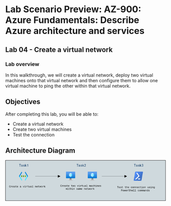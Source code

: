# Lab Scenario Preview: AZ-900: Azure Fundamentals: Describe Azure architecture and services 

## Lab 04 - Create a virtual network

### Lab overview

In this walkthrough, we will create a virtual network, deploy two virtual machines onto that virtual network and then configure them to allow one virtual machine to ping the other within that virtual network.

## Objectives

After completing this lab, you will be able to:

- Create a virtual network
- Create two virtual machines
- Test the connection

## Architecture Diagram

![](../images/az900lab04.PNG)
